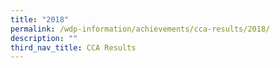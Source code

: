 ```yaml
---
title: "2018"
permalink: /wdp-information/achievements/cca-results/2018/
description: ""
third_nav_title: CCA Results
---
```

